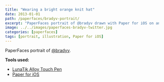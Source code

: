 ```yaml
---
title: "Wearing a bright orange knit hat"
date: 2013-01-01
path: /paperfaces/bradyv-portrait/
excerpt: "PaperFaces portrait of @bradyv drawn with Paper for iOS on an iPad."
image: ../../images/paperfaces-bradyv-twitter.jpg
categories: [paperfaces]
tags: [portrait, illustration, Paper for iOS]
---
```


PaperFaces portrait of [@bradyv](https://twitter.com/bradyv).

**Tools used:**

- [LunaTik Alloy Touch Pen](https://www.amazon.com/gp/product/B00821TR7G/ref=as_li_ss_tl?ie=UTF8&tag=mademist-20&linkCode=as2&camp=1789&creative=390957&creativeASIN=B00821TR7G)
- [Paper for iOS](https://paper.bywetransfer.com/)
